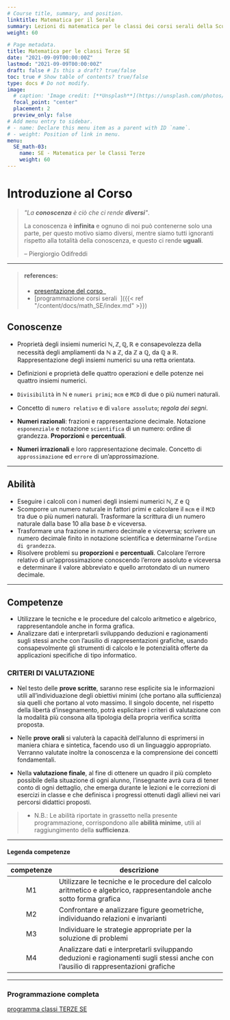 ```yaml
---
# Course title, summary, and position.
linktitle: Matematica per il Serale
summary: Lezioni di matematica per le classi dei corsi serali della Scuola Secondaria di Secondo Grado.
weight: 60

# Page metadata.
title: Matematica per le classi Terze SE
date: "2021-09-09T00:00:00Z"
lastmod: "2021-09-09T00:00:00Z"
draft: false # Is this a draft? true/false
toc: true # Show table of contents? true/false
type: docs # Do not modify.
image:
  # caption: 'Image credit: [**Unsplash**](https://unsplash.com/photos/mmnKI8kMxpc)'
  focal_point: "center"
  placement: 2
  preview_only: false
# Add menu entry to sidebar.
# - name: Declare this menu item as a parent with ID `name`.
# - weight: Position of link in menu.
menu:
  SE_math-03:
    name: SE - Matematica per le Classi Terze
    weight: 60
---
```


# Introduzione al Corso

> _"La **conoscenza** è ciò che ci rende **diversi**"_.
>
> La conoscenza è **infinita** e ognuno di noi può contenerne solo una parte, per questo motivo siamo diversi, mentre siamo tutti ignoranti rispetto alla totalità della conoscenza, e questo ci rende **uguali**.
>
> &ndash; Piergiorgio Odifreddi

---

> #### references:
>
> - [presentazione del corso &nbsp;<i class="fa-solid fa-arrow-up-right-from-square"></i>](https://2023-mathofthings.netlify.app/slides/progs/first_lesson_3/)
> - [programmazione corsi serali &nbsp;<i class="fa-solid fa-arrow-up-right-from-square"></i>]({{< ref "/content/docs/math_SE/index.md" >}})

## Conoscenze

- Proprietà degli insiemi numerici $\mathbb{N}, \mathbb{Z}, \mathbb{Q}, \mathbb{R}$ e consapevolezza della necessità degli ampliamenti da $\mathbb{N}$ a $\mathbb{Z}$, da $\mathbb{Z}$ a $\mathbb{Q}$, da $\mathbb{Q}$ a $\mathbb{R}$.
  Rappresentazione degli insiemi numerici su una retta orientata.
- Definizioni e proprietà delle quattro operazioni e delle potenze nei quattro insiemi numerici.

- `Divisibilità` in $\mathbb{N}$ e `numeri primi`;
  `mcm` e `MCD` di due o più numeri naturali.

- Concetto di `numero relativo` e di `valore assoluto`; _regola dei segni_.

- **Numeri razionali**: frazioni e rappresentazione decimale.
  Notazione `esponenziale` e notazione `scientifica` di un numero: ordine di grandezza.
  **Proporzioni** e **percentuali**.

- **Numeri irrazionali** e loro rappresentazione decimale.
  Concetto di `approssimazione` ed `errore` di un’approssimazione.

---

## Abilità

- Eseguire i calcoli con i numeri degli insiemi numerici $\mathbb{N}$, $\mathbb{Z}$ e $\mathbb{Q}$
- Scomporre un numero naturale in fattori primi e calcolare il `mcm` e il `MCD` tra due o più numeri naturali.
  Trasformare la scrittura di un numero naturale dalla base $10$ alla base $b$ e viceversa.
- Trasformare una frazione in numero decimale e viceversa;
  scrivere un numero decimale finito in notazione scientifica e determinarne l’`ordine di grandezza`.
- Risolvere problemi su **proporzioni** e **percentuali**.
  Calcolare l’errore relativo di un’approssimazione conoscendo l’errore assoluto e viceversa e determinare il valore abbreviato e quello arrotondato di un numero decimale.

---

## Competenze

- Utilizzare le tecniche e le procedure del calcolo aritmetico e algebrico, rappresentandole anche in forma grafica.
- Analizzare dati e interpretarli sviluppando deduzioni e ragionamenti sugli stessi anche con l’ausilio di rappresentazioni grafiche, usando consapevolmente gli strumenti di calcolo e le potenzialità offerte da applicazioni specifiche di tipo informatico.

### CRITERI DI VALUTAZIONE

- Nel testo delle **prove scritte**, saranno rese esplicite sia le informazioni utili all’individuazione degli obiettivi minimi (che portano alla sufficienza) sia quelli che portano al voto massimo. Il singolo docente, nel rispetto della libertà d’insegnamento, potrà esplicitare i criteri di valutazione con la modalità più consona alla tipologia della propria verifica scritta proposta.

- Nelle **prove orali** si valuterà la capacità dell’alunno di esprimersi in maniera chiara e sintetica, facendo uso di un linguaggio appropriato. Verranno valutate inoltre la conoscenza e la comprensione dei concetti fondamentali.

- Nella **valutazione finale**, al fine di ottenere un quadro il più completo possibile della situazione di ogni alunno, l’insegnante avrà cura di tener conto di ogni dettaglio, che emerga durante le lezioni e le correzioni di esercizi in classe e che definisca i progressi ottenuti dagli allievi nei vari percorsi didattici proposti.

> - N.B.: Le abilità riportate in grassetto nella presente programmazione, corrispondono alle **abilità minime**, utili al raggiungimento della **sufficienza**.

---

#### Legenda competenze

| competenze | descrizione                                                                                                                        |
| :--------: | ---------------------------------------------------------------------------------------------------------------------------------- |
|     M1     | Utilizzare le tecniche e le procedure del calcolo aritmetico e algebrico, rappresentandole anche sotto forma grafica               |
|     M2     | Confrontare e analizzare figure geometriche, individuando relazioni e invarianti                                                   |
|     M3     | Individuare le strategie appropriate per la soluzione di problemi                                                                  |
|     M4     | Analizzare dati e interpretarli sviluppando deduzioni e ragionamenti sugli stessi anche con l’ausilio di rappresentazioni grafiche |

---

### Programmazione completa

[programma classi TERZE SE](https://2023-mathofthings.netlify.app/slides/progs/prog_3se/)

<!--
## Meet your instructor


## FAQs

Non sono richiesti particolari prerequisiti.


Ci sono 2 tipologie di verifiche:

- TEST a risposta multipla: [esempio TEST](20220519-1I-Test-Calcolo_letterale.pdf)
  - in cui vengono valutate prevalentemente le conoscenze teoriche
- Esercizi e problemi: [esempio VERIFICA _mista_](202122-ESEMPIO_VERIFICA_classica-soluzioni.pdf)
  - la classica verifica per valutare le abilità acquisite per l'argomento specifico dell'unità
  - Le interrogazioni verranno prese in considerazione solo per recuperare/migliorare la media

---

<a href="separator_03.jpg" width="800"><img src="separator_03.jpg" width="100%" border="0"></a>

# Programma del Corso

> ## Materiali di riferimento
>
> - Libro di Testo: COLORI DELLA MATEMATICA edizione BIANCA Vol.1 - Petrini, Sasso, Fragni - ed.
> - Eventuali integrazioni dalle _slides_: [esempio slides](https://2023-mathofthings.netlify.app/slides/capitolo4/)
